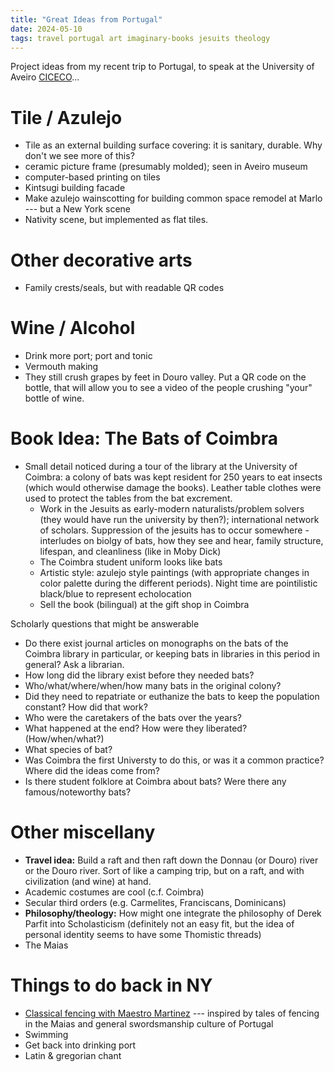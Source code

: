```yaml
---
title: "Great Ideas from Portugal"
date: 2024-05-10
tags: travel portugal art imaginary-books jesuits theology
---
```


Project ideas from my recent trip to Portugal, to speak at the University of Aveiro [CICECO](https://www.ciceco.ua.pt)...

# Tile / Azulejo

- Tile as an external building surface covering: it is sanitary, durable. Why don't we see more of this?
- ceramic picture frame (presumably molded); seen in Aveiro museum
- computer-based printing on tiles
- Kintsugi building facade
- Make azulejo wainscotting for building common space remodel at Marlo --- but a New York scene
- Nativity scene, but implemented as flat tiles.

# Other decorative arts

- Family crests/seals, but with readable QR codes

# Wine / Alcohol

- Drink more port; port and tonic
- Vermouth making
- They still crush grapes by feet in Douro valley.  Put a QR code on the bottle, that will allow you to see a video of the people crushing "your" bottle of wine.

# Book Idea: The Bats of Coimbra

- Small detail noticed during a tour of the library at the University of Coimbra:  a colony of bats was kept resident for 250 years to eat insects (which would otherwise damage the books). Leather table clothes were used to protect the tables from the bat excrement.
    - Work in the Jesuits as early-modern naturalists/problem solvers (they would have run the university by then?); international network of scholars.  Suppression of the jesuits has to occur somewhere
    -interludes on biolgy of bats, how they see and hear, family structure, lifespan, and cleanliness (like in Moby Dick)
    - The Coimbra student uniform looks like bats
    - Artistic style:   azulejo style paintings (with appropriate changes in color palette during the different periods). Night time are pointilistic black/blue to represent echolocation
    - Sell the book (bilingual) at the gift shop in Coimbra

Scholarly questions that might be answerable
- Do there exist journal articles on monographs on the bats of the Coimbra library in particular, or keeping bats in libraries in this period in general?  Ask a librarian.
- How long did the library exist before they needed bats?
- Who/what/where/when/how many bats in the original colony? 
- Did they need to repatriate or euthanize the bats to keep the population constant?  How did that work?
- Who were the caretakers of the bats over the years?
- What happened at the end? How were they liberated? (How/when/what?)
- What species of bat?
- Was Coimbra the first Universty to do this, or was it a common practice? Where did the ideas come from?
- Is there student folklore at Coimbra about bats?  Were there any famous/noteworthy bats?

# Other miscellany

- **Travel idea:** Build a raft and then raft down the Donnau (or Douro) river or the Douro river.  Sort of like a camping trip, but on a raft, and with civilization (and wine) at hand. 
- Academic costumes are cool (c.f. Coimbra)
- Secular third orders (e.g. Carmelites, Franciscans, Dominicans)
- **Philosophy/theology:**  How might one integrate the philosophy of Derek Parfit into Scholasticism (definitely not an easy fit, but the idea of personal identity seems to have some Thomistic threads)
- The Maias

# Things to do back in NY

- [Classical fencing with Maestro Martinez](https://www.martinez-destreza.com) --- inspired by tales of fencing in the Maias and general swordsmanship culture of Portugal
- Swimming
- Get back into drinking port
- Latin & gregorian chant